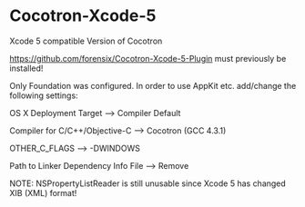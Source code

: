 Cocotron-Xcode-5
================

Xcode 5 compatible Version of Cocotron

https://github.com/forensix/Cocotron-Xcode-5-Plugin must previously be installed!

Only Foundation was configured. In order to use AppKit etc. add/change the following
settings:

OS X Deployment Target —> Compiler Default

Compiler for C/C++/Objective-C —> Cocotron (GCC 4.3.1)

OTHER_C_FLAGS —> -DWINDOWS

Path to Linker Dependency Info File —> Remove

NOTE:
NSPropertyListReader is still unusable since Xcode 5 has changed XIB (XML) format!
